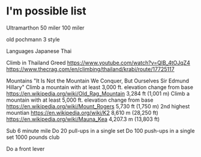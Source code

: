 # I'm possible list




Ultramarthon 
50 miler
100 miler

old pochmann
3 style





Languages
Japanese
Thai

Climb in Thailand Greed
https://www.youtube.com/watch?v=QlB_4tOJqZ4
https://www.thecrag.com/en/climbing/thailand/krabi/route/17725117

Mountains
"It Is Not the Mountain We Conquer, But Ourselves Sir Edmund Hillary"
Climb a mountain with at least 3,000 ft. elevation change from base
https://en.wikipedia.org/wiki/Old_Rag_Mountain 	3,284 ft (1,001 m)
Climb a mountain with at least 5,000 ft. elevation change from base
https://en.wikipedia.org/wiki/Mount_Rogers	5,730 ft (1,750 m)
2nd highest mountian
https://en.wikipedia.org/wiki/K2 8,610 m (28,250 ft) 
https://en.wikipedia.org/wiki/Mauna_Kea 4,207.3 m (13,803 ft)


Sub 6 minute mile
Do 20 pull-ups in a single set
Do 100 push-ups in a single set
1000 pounds club


Do a front lever


